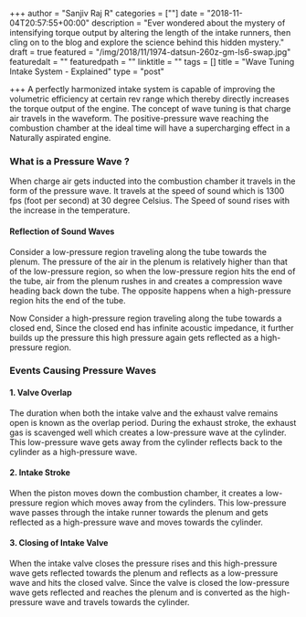 +++
author = "Sanjiv Raj R"
categories = [""]
date = "2018-11-04T20:57:55+00:00"
description = "Ever wondered about the mystery of intensifying torque output by altering the length of the intake runners, then cling on to the blog and explore the science behind this hidden mystery."
draft = true
featured = "/img/2018/11/1974-datsun-260z-gm-ls6-swap.jpg"
featuredalt = ""
featuredpath = ""
linktitle = ""
tags = []
title = "Wave Tuning Intake System - Explained"
type = "post"

+++
A perfectly harmonized intake system is capable of improving the volumetric efficiency at certain rev range which thereby directly increases the torque output of the engine. The concept of wave tuning is that charge air travels in the waveform. The positive-pressure wave reaching the combustion chamber at the ideal time will have a supercharging effect in a Naturally aspirated engine.

### What is a Pressure Wave ?

When charge air gets inducted into the combustion chamber it travels in the form of the pressure wave. It travels at the speed of sound which is 1300 fps (foot per second) at 30 degree Celsius. The Speed of sound rises with the increase in the temperature.

#### Reflection of Sound Waves

Consider a low-pressure region traveling along the tube towards the plenum. The pressure of the air in the plenum is relatively higher than that of the low-pressure region, so when the low-pressure region hits the end of the tube, air from the plenum rushes in and creates a compression wave heading back down the tube. The opposite happens when a high-pressure region hits the end of the tube.

Now Consider a high-pressure region traveling along the tube towards a closed end, Since the closed end has infinite acoustic impedance, it further builds up the pressure this high pressure again gets reflected as a high-pressure region.

### Events Causing Pressure Waves

#### 1. Valve Overlap

The duration when both the intake valve and the exhaust valve remains open is known as the overlap period. During the exhaust stroke, the exhaust gas is scavenged well which creates a low-pressure wave at the cylinder. This low-pressure wave gets away from the cylinder reflects back to the cylinder as a high-pressure wave.

#### 2. Intake Stroke

When the piston moves down the combustion chamber, it creates a low-pressure region which moves away from the cylinders. This low-pressure wave passes through the intake runner towards the plenum and gets reflected as a high-pressure wave and moves towards the cylinder.

#### 3. Closing of Intake Valve

When the intake valve closes the pressure rises and this high-pressure wave gets reflected towards the plenum and reflects as a low-pressure wave and hits the closed valve. Since the valve is closed the low-pressure wave gets reflected and reaches the plenum and is converted as the high-pressure wave and travels towards the cylinder.